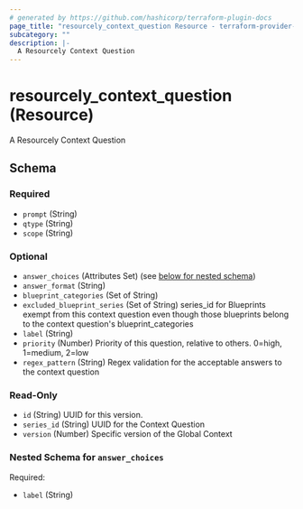 ```yaml
---
# generated by https://github.com/hashicorp/terraform-plugin-docs
page_title: "resourcely_context_question Resource - terraform-provider-resourcely"
subcategory: ""
description: |-
  A Resourcely Context Question
---
```


# resourcely_context_question (Resource)

A Resourcely Context Question



<!-- schema generated by tfplugindocs -->
## Schema

### Required

- `prompt` (String)
- `qtype` (String)
- `scope` (String)

### Optional

- `answer_choices` (Attributes Set) (see [below for nested schema](#nestedatt--answer_choices))
- `answer_format` (String)
- `blueprint_categories` (Set of String)
- `excluded_blueprint_series` (Set of String) series_id for Blueprints exempt from this context question even though those blueprints belong to the context question's blueprint_categories
- `label` (String)
- `priority` (Number) Priority of this question, relative to others. 0=high, 1=medium, 2=low
- `regex_pattern` (String) Regex validation for the acceptable answers to the context question

### Read-Only

- `id` (String) UUID for this version.
- `series_id` (String) UUID for the Context Question
- `version` (Number) Specific version of the Global Context

<a id="nestedatt--answer_choices"></a>
### Nested Schema for `answer_choices`

Required:

- `label` (String)
